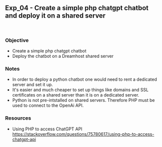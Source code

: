 ## Exp_04 - Create a simple php chatgpt chatbot and deploy it on a shared server
<br>

### Objective

- Create a simple php chatgpt chatbot
- Deploy the chatbot on a Dreamhost shared server

### Notes
- In order to deploy a python chatbot one would need to rent a dedicated server and set it up.
- It's easier and much cheaper to set up things like domains and SSL certificates on a shared server than it is on a dedicated server.
- Python is not pre-intstalled on shared servers. Therefore PHP must be used to connect to the OpenAi API.

### Resources

- Using PHP to access ChatGPT API<br>
https://stackoverflow.com/questions/75780617/using-php-to-access-chatgpt-api
